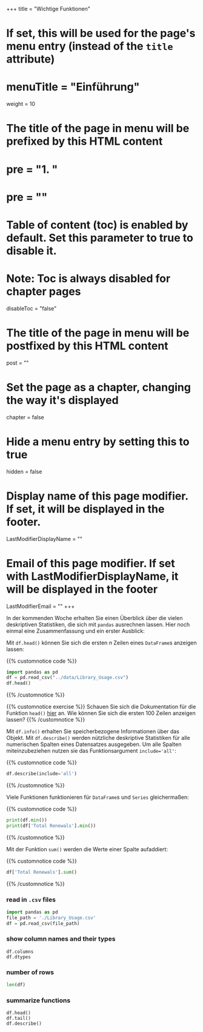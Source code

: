 +++
title = "Wichtige Funktionen"
# If set, this will be used for the page's menu entry (instead of the `title` attribute)
# menuTitle = "Einführung"
weight = 10
# The title of the page in menu will be prefixed by this HTML content
# pre = "<b>1. </b>"
# pre = "<i class='fab fa-github'></i>"
# Table of content (toc) is enabled by default. Set this parameter to true to disable it.
# Note: Toc is always disabled for chapter pages
disableToc = "false"

# The title of the page in menu will be postfixed by this HTML content
post = ""
# Set the page as a chapter, changing the way it's displayed
chapter = false
# Hide a menu entry by setting this to true
hidden = false
# Display name of this page modifier. If set, it will be displayed in the footer.
LastModifierDisplayName = ""
# Email of this page modifier. If set with LastModifierDisplayName, it will be displayed in the footer
LastModifierEmail = ""
+++

In der kommenden Woche erhalten Sie einen Überblick über die vielen deskriptiven Statistiken, die sich mit `pandas` ausrechnen lassen. Hier noch einmal eine Zusammenfassung und ein erster Ausblick:

Mit `df.head()` können Sie sich die ersten $n$ Zeilen eines `DataFrame`s anzeigen lassen:

{{% customnotice code %}}
```python
import pandas as pd
df = pd.read_csv("../data/Library_Usage.csv")
df.head()
```
{{% /customnotice %}}


{{% customnotice exercise %}}
Schauen Sie sich die Dokumentation für die Funktion `head()` [hier](https://pandas.pydata.org/pandas-docs/stable/reference/api/pandas.DataFrame.head.html) an. Wie können Sie sich die ersten $100$ Zeilen anzeigen lassen?
{{% /customnotice %}}


Mit `df.info()` erhalten Sie speicherbezogene Informationen über das Objekt. Mit `df.describe()` werden nützliche deskriptive Statistiken für alle numerischen Spalten eines Datensatzes ausgegeben. Um alle Spalten miteinzubeziehen nutzen sie das Funktionsargument `include='all'`:

{{% customnotice code %}}
```python
df.describe(include='all')
```
{{% /customnotice %}}

Viele Funktionen funktionieren für `DataFrame`s und `Series` gleichermaßen:

{{% customnotice code %}}
```python
print(df.min())
print(df['Total Renewals'].min())
```
{{% /customnotice %}}

Mit der Funktion `sum()` werden die Werte einer Spalte aufaddiert:

{{% customnotice code %}}
```python
df['Total Renewals'].sum()
```
{{% /customnotice %}}



### read in `.csv` files

```python
import pandas as pd
file_path = './Library_Usage.csv'
df = pd.read_csv(file_path)
```

### show column names and their types

```
df.columns
df.dtypes
```

### number of rows

```python
len(df)
```

### summarize functions

```
df.head()
df.tail()
df.describe()
```
